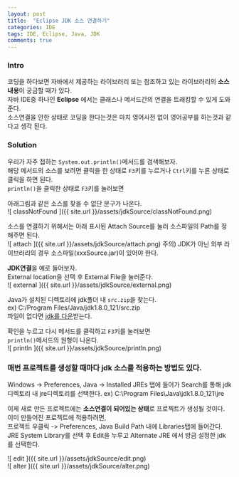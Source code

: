 ```yaml
---
layout: post
title:  "Eclipse JDK 소스 연결하기"
categories: IDE
tags: IDE, Eclipse, Java, JDK 
comments: true
---
```


### Intro

코딩을 하다보면 자바에서 제공하는 라이브러리 또는 참조하고 있는 라이브러리의 **소스내용**이 궁금할 때가 있다.  
자바 IDE중 하나인 **Eclipse** 에서는 클래스나 메서드간의 연결을 트래킹할 수 있게 도와준다.  
소스연결을 안한 상태로 코딩을 한다는것은 마치 영어사전 없이 영어공부를 하는것과 같다고 생각 된다.  


### Solution

우리가 자주 접하는 `System.out.println()`메서드를 검색해보자.  
해당 메서드의 소스를 보려면 클릭을 한 상태로 `F3`키를 누르거나 `Ctrl`키를 누른 상태로 클릭을 하면 된다.  
`println()`을 클릭한 상태로 `F3`키를 눌러보면  


아래그림과 같은 소스를 찾을 수 없단 문구가 나온다.  
![ classNotFound ]({{ site.url }}/assets/jdkSource/classNotFound.png)


소스를 연결하기 위해서는 아래 표시된 Attach Source를 눌러 소스파일의 Path를 정해주면 된다.  
![ attach ]({{ site.url }}/assets/jdkSource/attach.png)
주의) JDK가 아닌 외부 라이브러리의 경우 소스파일(xxxSource.jar)이 있어야 한다.  


**JDK연결**을 예로 들어보자.  
External location을 선택 후 External File을 눌러준다.  
![ external ]({{ site.url }}/assets/jdkSource/external.png)


Java가 설치된 디렉토리에 jdk폴더 내 `src.zip`을 찾는다.  
ex) C:/Program Files/Java/jdk1.8.0_121/src.zip  
파일이 없다면 [jdk를 다운](http://www.oracle.com/technetwork/java/javase/downloads/jdk8-downloads-2133151.html)받는다.


확인을 누르고 다시 메서드를 클릭하고 `F3`키를 눌러보면  
`println()`메서드의 원형이 나온다.  
![ println ]({{ site.url }}/assets/jdkSource/println.png)


### 매번 프로젝트를 생성할 때마다 jdk 소스를 적용하는 방법도 있다.  
Windows -> Preferences, Java -> Installed JREs 탭에 들어가 Search를 통해 jdk 디렉토리 내 jre디렉토리를 선택한다.
ex) C:\Program Files\Java\jdk1.8.0_121\jre  


이제 새로 만든 프로젝트에는 **소스연결이 되어있는 상태**로 프로젝트가 생성될 것이다.  
이미 만들어진 프로젝트에 적용하려면,  
프로젝트 우클릭 -> Preferences, Java Build Path 내에 Libraries탭에 들어간다.  
JRE System Library를 선택 후 Edit을 누루고 Alternate JRE 에서 방금 설정한 jdk를 선택한다.  


![ edit ]({{ site.url }}/assets/jdkSource/edit.png)  
![ alter ]({{ site.url }}/assets/jdkSource/alter.png)  
